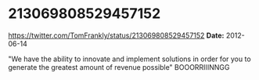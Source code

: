 # 213069808529457152
https://twitter.com/TomFrankly/status/213069808529457152
**Date:** 2012-06-14

"We have the ability
to innovate and implement solutions in order for you to generate the
greatest amount of revenue possible" BOOORRIIINNGG
